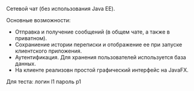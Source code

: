 Сетевой чат (без использования Java EE).

Основные возможности:
- Отправка и получение сообщений (в общем чате, а также в приватном). 
- Сохраниение истории переписки и отображение ее при запуске клиентского приложения. 
- Аутентификация. Для хранения пользователей используется база данных.
- На клиенте реализовн простой графический интерфейс на JavaFX.

Для теста:
логин l1
пароль p1
